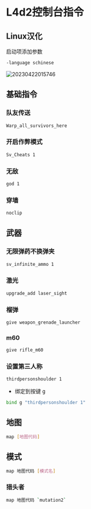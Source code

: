 <!--
 * @Description: 
 * @Version: 1.0
 * @Author: dmjcb
 * @Email: 
 * @Date: 2023-03-17 00:22:02
 * @LastEditors: dmjcb
 * @LastEditTime: 2023-08-11 22:48:45
-->

# L4d2控制台指令

## Linux汉化

启动项添加参数

```sh
-language schinese
```

![20230422015746](/.imgur/20230422015746.png)

## 基础指令

### 队友传送

```sh
Warp_all_survivors_here
```

### 开启作弊模式

```sh
Sv_Cheats 1
```

### 无敌

```sh
god 1
```

### 穿墙

```sh
noclip
```

## 武器

### 无限弹药不换弹夹

```sh
sv_infinite_ammo 1
```

### 激光

```sh
upgrade_add laser_sight
```

### 榴弹

```sh
give weapon_grenade_launcher
```

### m60

```sh
give rifle_m60
```

### 设置第三人称

```sh
thirdpersonshoulder 1
```

- 绑定到按键 <kbd> g </kbd>

```sh
bind g "thirdpersonshoulder 1"
```

## 地图

```sh
map [地图代码]
```

## 模式

```sh
map 地图代码 [模式名]
```

### 猎头者

```sh
map 地图代码 `mutation2`
```
